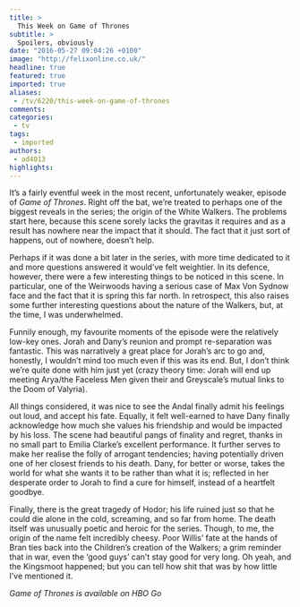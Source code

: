 ```yaml
---
title: >
  This Week on Game of Thrones
subtitle: >
  Spoilers, obviously
date: "2016-05-27 09:04:26 +0100"
image: "http://felixonline.co.uk/"
headline: true
featured: true
imported: true
aliases:
 - /tv/6220/this-week-on-game-of-thrones
comments:
categories:
 - tv
tags:
 - imported
authors:
 - ad4013
highlights:
---
```


It’s a fairly eventful week in the most recent, unfortunately weaker, episode of _Game of Thrones_. Right off the bat, we’re treated to perhaps one of the biggest reveals in the series; the origin of the White Walkers. The problems start here, because this scene sorely lacks the gravitas it requires and as a result has nowhere near the impact that it should. The fact that it just sort of happens, out of nowhere, doesn’t help.

Perhaps if it was done a bit later in the series, with more time dedicated to it and more questions answered it would’ve felt weightier. In its defence, however, there were a few interesting things to be noticed in this scene. In particular, one of the Weirwoods having a serious case of Max Von Sydnow face and the fact that it is spring this far north. In retrospect, this also raises some further interesting questions about the nature of the Walkers, but, at the time, I was underwhelmed.

Funnily enough, my favourite moments of the episode were the relatively low-key ones. Jorah and Dany’s reunion and prompt re-separation was fantastic. This was narratively a great place for Jorah’s arc to go and, honestly, I wouldn’t mind too much even if this was its end. But, I don’t think we’re quite done with him just yet (crazy theory time: Jorah will end up meeting Arya/the Faceless Men given their and Greyscale’s mutual links to the Doom of Valyria).

All things considered, it was nice to see the Andal finally admit his feelings out loud, and accept his fate. Equally, it felt well-earned to have Dany finally acknowledge how much she values his friendship and would be impacted by his loss. The scene had beautiful pangs of finality and regret, thanks in no small part to Emilia Clarke’s excellent performance. It further serves to make her realise the folly of arrogant tendencies; having potentially driven one of her closest friends to his death. Dany, for better or worse, takes the world for what she wants it to be rather than what it is; reflected in her desperate order to Jorah to find a cure for himself, instead of a heartfelt goodbye.

Finally, there is the great tragedy of Hodor; his life ruined just so that he could die alone in the cold, screaming, and so far from home. The death itself was unusually poetic and heroic for the series. Though, to me, the origin of the name felt incredibly cheesy. Poor Willis’ fate at the hands of Bran ties back into the Children’s creation of the Walkers; a grim reminder that in war, even the ‘good guys’ can’t stay good for very long. Oh yeah, and the Kingsmoot happened; but you can tell how shit that was by how little I’ve mentioned it.

_Game of Thrones is available on HBO Go_
